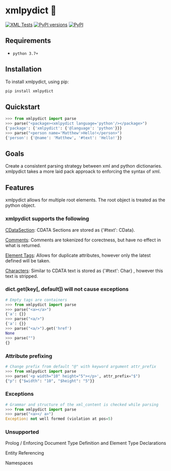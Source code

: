 # xmlpydict 📑

[![XML Tests](https://github.com/MatthewAndreTaylor/xml-to-pydict/actions/workflows/tests.yml/badge.svg)](https://github.com/MatthewAndreTaylor/xml-to-pydict/actions/workflows/tests.yml)
[![PyPI versions](https://img.shields.io/badge/python-3.7%2B-blue)](https://github.com/MatthewAndreTaylor/xml-to-pydict)
[![PyPI](https://img.shields.io/pypi/v/xmlpydict.svg)](https://pypi.org/project/xmlpydict/)

## Requirements

- `python 3.7+`

## Installation

To install xmlpydict, using pip:

```bash
pip install xmlpydict
```

## Quickstart

```py
>>> from xmlpydict import parse
>>> parse("<package><xmlpydict language='python'/></package>")
{'package': {'xmlpydict': {'@language': 'python'}}}
>>> parse("<person name='Matthew'>Hello!</person>")
{'person': {'@name': 'Matthew', '#text': 'Hello!'}}
```

## Goals

Create a consistent parsing strategy between xml and python dictionaries.
xmlpydict takes a more laid pack approack to enforcing the syntax of xml.

## Features

xmlpydict allows for multiple root elements.
The root object is treated as the python object.

### xmlpydict supports the following 

[CDataSection](https://www.w3.org/TR/xml/#sec-cdata-sect):  CDATA Sections are stored as {'#text': CData}.

[Comments](https://www.w3.org/TR/xml/#sec-comments):  Comments are tokenized for corectness, but have no effect in what is returned.

[Element Tags](https://www.w3.org/TR/xml/#sec-starttags):  Allows for duplicate attributes, however only the latest defined will be taken. 

[Characters](https://www.w3.org/TR/xml/#charsets):  Similar to CDATA text is stored as {'#text': Char} , however this text is stripped.

### dict.get(key[, default]) will not cause exceptions

```py
# Empty tags are containers
>>> from xmlpydict import parse
>>> parse("<a></a>")
{'a': {}}
>>> parse("<a/>")
{'a': {}}
>>> parse("<a/>").get('href')
None
>>> parse("")
{}
```

### Attribute prefixing

```py
# Change prefix from default "@" with keyword argument attr_prefix
>>> from xmlpydict import parse
>>> parse('<p width="10" height="5"></p>', attr_prefix="$")
{"p": {"$width": "10", "$height": "5"}}
```


### Exceptions

```py
# Grammar and structure of the xml_content is checked while parsing
>>> from xmlpydict import parse
>>> parse("<a></ a>")
Exception: not well formed (violation at pos=5)
```


### Unsupported

Prolog / Enforcing Document Type Definition and Element Type Declarations

Entity Referencing

Namespaces
